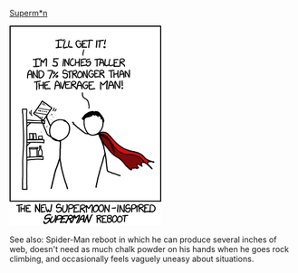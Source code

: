 [Superm*n](https://xkcd.com/1394)

![Superm*n](./random_comic.png)

See also: Spider-Man reboot in which he can produce several inches of web, doesn't need as much chalk powder on his hands when he goes rock climbing, and occasionally feels vaguely uneasy about situations.

